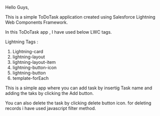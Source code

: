 Hello Guys,

This is a simple ToDoTask application created using Salesforce Lightning Web Components Framework.

In this ToDoTask app , I have used below LWC tags.

Lightning Tags :
1) Lightning-card
2) lightning-layout
3) lightning-layout-item
4) lightning-button-icon
5) lightning-button
6) template-forEach

This is a simple app where you can add task by insertig Task name and adding the taks by clicking the Add button.

You can also delete the task by clicking delete button icon.
for deleting records i have used javascript filter method.


